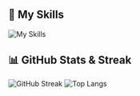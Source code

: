 <!--
the changes is here
**akuadre/akuadre** is a ✨ _special_ ✨ repository because its `README.md` (this file) appears on your GitHub profile.

Here are some ideas to get you started:

- 🔭 I’m currently working on ...
- 🌱 I’m currently learning ...
- 👯 I’m looking to collaborate on ...
- 🤔 I’m looking for help with ...
- 💬 Ask me about ...
- 📫 How to reach me: ...
- 😄 Pronouns: ...
- ⚡ Fun fact: ...
-->


## 🌟 My Skills
![My Skills](https://skillicons.dev/icons?i=html,css,js,php,bootstrap,tailwind,git,github,java,python,cpp,cs)

## 📊 GitHub Stats & Streak
![GitHub Streak](https://github-readme-streak-stats.herokuapp.com?user=akuadre&theme=monokai-metallian&border_radius=8)
![Top Langs](https://github-readme-stats.vercel.app/api/top-langs/?username=akuadre&layout=compact&theme=onedark)
